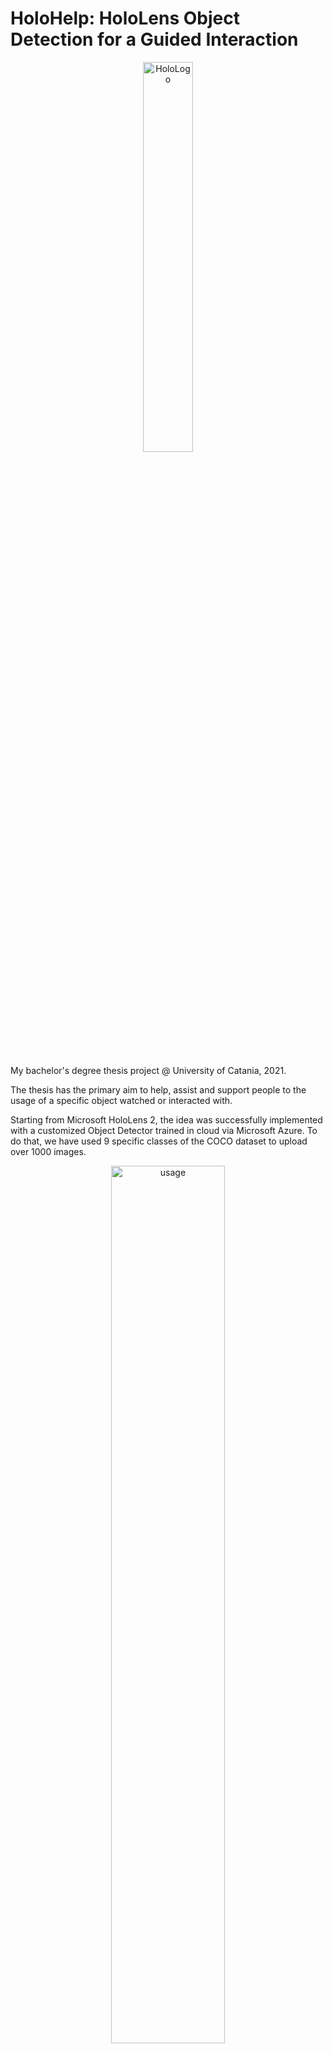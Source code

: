# HoloHelp: HoloLens Object Detection for a Guided Interaction

<p align="center">
  <img alt="HoloLogo" src="https://user-images.githubusercontent.com/55694345/144706173-1c2131ac-d5e5-4e53-9263-99c84b656ecb.png" width=40% height=40%>
</p><br>

My bachelor's degree thesis project @ University of Catania, 2021.

The thesis has the primary aim to help, assist and support people to the usage of a specific object watched or interacted with.

Starting from Microsoft HoloLens 2, the idea was successfully implemented with a customized Object Detector trained in cloud via Microsoft Azure. To do that, we have used 9 specific classes of the COCO dataset to upload over 1000 images.

<p align="center">
  <img alt="usage" src="https://user-images.githubusercontent.com/55694345/144706320-d010add7-666b-44ae-83d4-0edb81d1f3b2.jpg" width=60% height=60%>
</p><br>

The goal is to make the tool as much manageable and easy to use as possible. Therefore, the idea was to use one simple voice command: HoloHelp. Nothing more. Once pronunced, HoloLens will immediately take a picture, saving the eye gaze coordinates of the object that the user is watching. Once saved the picture with those information, an API request will be sent to Microsoft Azure Custom Vision, and a small audio and AR video guide that explains the usage of the object detected will appear.
